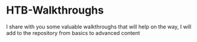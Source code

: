 # HTB-Walkthroughs
I share with you some valuable walkthroughs that will help on the way, 
I will add to the repository  from basics to advanced content
